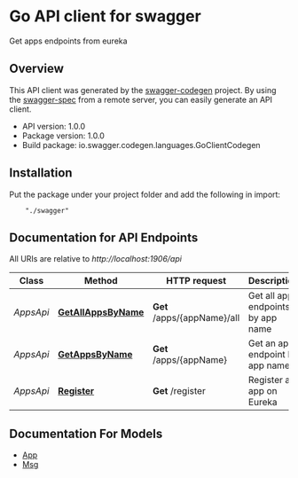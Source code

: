 # Go API client for swagger

Get apps endpoints from eureka

## Overview
This API client was generated by the [swagger-codegen](https://github.com/swagger-api/swagger-codegen) project.  By using the [swagger-spec](https://github.com/swagger-api/swagger-spec) from a remote server, you can easily generate an API client.

- API version: 1.0.0
- Package version: 1.0.0
- Build package: io.swagger.codegen.languages.GoClientCodegen

## Installation
Put the package under your project folder and add the following in import:
```
    "./swagger"
```

## Documentation for API Endpoints

All URIs are relative to *http://localhost:1906/api*

Class | Method | HTTP request | Description
------------ | ------------- | ------------- | -------------
*AppsApi* | [**GetAllAppsByName**](docs/AppsApi.md#getallappsbyname) | **Get** /apps/{appName}/all | Get all apps endpoints by app name
*AppsApi* | [**GetAppsByName**](docs/AppsApi.md#getappsbyname) | **Get** /apps/{appName} | Get an app endpoint by app name
*AppsApi* | [**Register**](docs/AppsApi.md#register) | **Get** /register | Register an app on Eureka


## Documentation For Models

 - [App](docs/App.md)
 - [Msg](docs/Msg.md)
